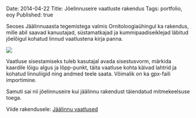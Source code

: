 Date: 2014-04-22
Title: Jõelinnuseire vaatluste rakendus
Tags: portfolio, eoy
Published: true

Seoses Jäälinnuaasta tegemistega valmis Ornitoloogiaühingul ka rakendus, mille abil saavad kanuutajad, süstamatkajad ja kummipaadiseiklejad läbitud jõelõigul kohatud linnud
vaatlustena kirja panna.

![](https://dl.dropboxusercontent.com/u/36271555/scriptogram/2014.04.22.joelinnuseire1.jpg)

Vaatluse sisestamiseks tuleb kasutajal avada sisestusvorm, märkida kaardile lõigu algus ja lõpp-punkt,
täita vaatluse kohta käivad lahtrid ja kohatud linnuliigid ning andmed teele saata. Võimalik on ka gpx-faili importimine.

Samuti sai nii jõelinnuseire kui jäälinnu rakendust täiendatud mitmekeelsuse toega.

Viide rakendusele: [Jäälinnu vaatlused](http://www.eoy.ee/joelinnuseire/)
